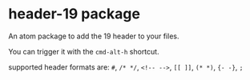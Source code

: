 # header-19 package

An atom package to add the 19 header to your files.

You can trigger it with the `cmd-alt-h` shortcut.

supported header formats are:
`#`, `/* */`, `<!-- -->`, `[[ ]]`, `(* *)`, `{- -}`, `;`

